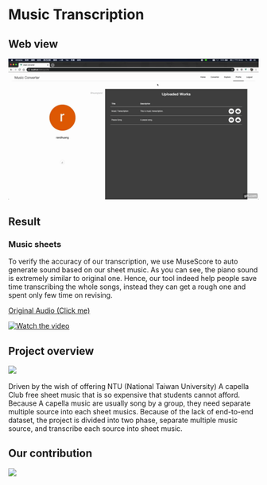 # Music Transcription

## Web view
<img src="/img/web.gif"/>

## Result

### Music sheets
To verify the accuracy of our transcription, we use MuseScore to auto generate sound based on our sheet music. As you can see, the piano sound is extremely similar to original one. Hence, our tool indeed help people save time transcribing the whole songs, instead they can get a rough one and spent only few time on revising.

[Original Audio (Click me)](/img/orig.m4a)

[![Watch the video](https://i.imgur.com/AwsfRg3.jpg)](https://www.youtube.com/watch?v=IQyhDn5_QeY)

## Project overview
![](https://i.imgur.com/ywVCbcE.png)

Driven by the wish of offering NTU (National Taiwan University) A capella Club free sheet music that is so expensive  that students cannot afford. Because A capella music are usually song by a group, they need separate multiple source into each sheet musics. Because of the lack of end-to-end dataset, the project is divided into two phase, separate multiple music source, and transcribe each source into sheet music.


## Our contribution
![](https://i.imgur.com/xJCX5yj.png)
